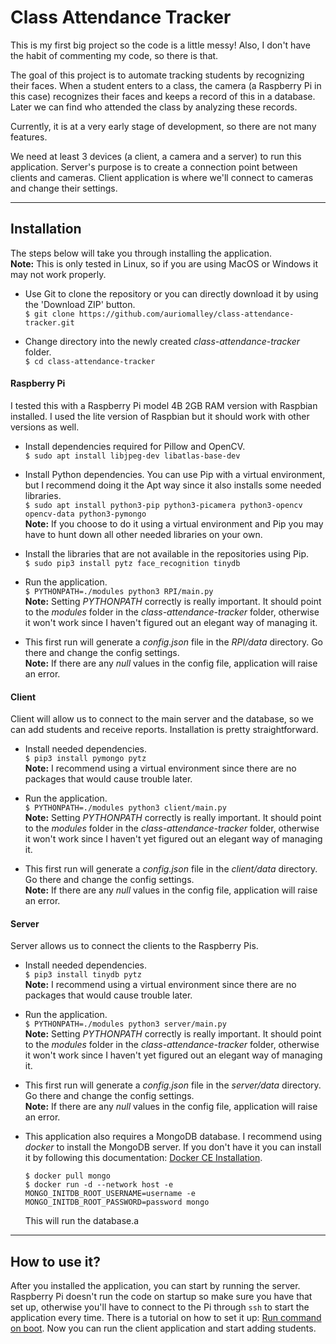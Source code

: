 Class Attendance Tracker
========================
This is my first big project so the code is a little messy! Also,
I don't have the habit of commenting my code, so there is that.

The goal of this project is to automate tracking students
by recognizing their faces. When a student enters to a class,
the camera (a Raspberry Pi in this case) recognizes their faces
and keeps a record of this in a database. Later we can find
who attended the class by analyzing these records.

Currently, it is at a very early stage of development, so there
are not many features.

We need at least 3 devices (a client, a camera and a server)
to run this application. Server's purpose is to create a connection
point between clients and cameras. Client application is where we'll
connect to cameras and change their settings.

***

Installation
------------

The steps below will take you through installing the application.  
**Note:** This is only tested in Linux, so if you are using MacOS
or Windows it may not work properly.

* Use Git to clone the repository or you can directly download it
  by using the 'Download ZIP' button.  
  `$ git clone https://github.com/auriomalley/class-attendance-tracker.git`
  
* Change directory into the newly created _class-attendance-tracker_
  folder.  
  `$ cd class-attendance-tracker`

#### Raspberry Pi

I tested this with a Raspberry Pi model 4B 2GB RAM version with
Raspbian installed. I used the lite version of Raspbian but it
should work with other versions as well.

* Install dependencies required for Pillow and OpenCV.  
  `$ sudo apt install libjpeg-dev libatlas-base-dev`  
  
* Install Python dependencies. You can use Pip with a virtual environment,
  but I recommend doing it the Apt way since it also installs some needed
  libraries.   
  `$ sudo apt install python3-pip python3-picamera python3-opencv opencv-data python3-pymongo`  
  **Note:** If you choose to do it using a virtual environment and Pip you
  may have to hunt down all other needed libraries on your own.
  
* Install the libraries that are not available in the repositories using Pip.   
  `$ sudo pip3 install pytz face_recognition tinydb`  

* Run the application.  
  `$ PYTHONPATH=./modules python3 RPI/main.py`  
  **Note:** Setting _PYTHONPATH_ correctly is really important. It
  should point to the _modules_ folder in the _class-attendance-tracker_
  folder, otherwise it won't work since I haven't figured out an elegant 
  way of managing it.

* This first run will generate a _config.json_ file in the _RPI/data_
  directory. Go there and change the config settings.  
  **Note:** If there are any _null_ values in the config file, application
  will raise an error.

#### Client

Client will allow us to connect to the main server and the database,
so we can add students and receive reports. Installation is pretty straightforward.  

* Install needed dependencies.  
  `$ pip3 install pymongo pytz`  
  **Note:** I recommend using a virtual environment since there are
  no packages that would cause trouble later.

* Run the application.  
  `$ PYTHONPATH=./modules python3 client/main.py`  
  **Note:** Setting _PYTHONPATH_ correctly is really important. It
  should point to the _modules_ folder in the _class-attendance-tracker_
  folder, otherwise it won't work since I haven't yet figured out an elegant 
  way of managing it.

* This first run will generate a _config.json_ file in the _client/data_
  directory. Go there and change the config settings.  
  **Note:** If there are any _null_ values in the config file, application
  will raise an error.
 
#### Server

Server allows us to connect the clients to the Raspberry Pis.

* Install needed dependencies.  
  `$ pip3 install tinydb pytz`  
  **Note:** I recommend using a virtual environment since there are
  no packages that would cause trouble later.

* Run the application.  
  `$ PYTHONPATH=./modules python3 server/main.py`  
  **Note:** Setting _PYTHONPATH_ correctly is really important. It
  should point to the _modules_ folder in the _class-attendance-tracker_
  folder, otherwise it won't work since I haven't yet figured out an elegant 
  way of managing it.

* This first run will generate a _config.json_ file in the _server/data_
  directory. Go there and change the config settings.  
  **Note:** If there are any _null_ values in the config file, application
  will raise an error.
 
* This application also requires a MongoDB database. I recommend using
  _docker_ to install the MongoDB server. If you don't have it you can
   install it by following this documentation:
   [Docker CE Installation](https://docs.docker.com/install/linux/docker-ce/ubuntu/). 
    
  `$ docker pull mongo`  
  `$ docker run -d --network host
     -e MONGO_INITDB_ROOT_USERNAME=username
     -e MONGO_INITDB_ROOT_PASSWORD=password mongo`  

  This will run the database.a

***

How to use it?
--------------
After you installed the application, you can start by running the server.
Raspberry Pi doesn't run the code on startup so make sure you have that
set up, otherwise you'll have to connect to the Pi through `ssh` to start
the application every time. There is a tutorial on how to set it up:
[Run command on boot](https://www.raspberrypi.org/documentation/linux/usage/rc-local.md).
Now you can run the client application and start adding students.
